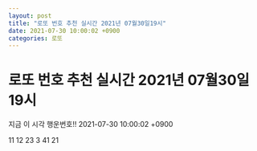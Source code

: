 ```yaml
---
layout: post
title: "로또 번호 추천 실시간 2021년 07월30일19시"
date: 2021-07-30 10:00:02 +0900
categories: 로또
---
```


# 로또 번호 추천 실시간 2021년 07월30일19시

지금 이 시각 행운번호!! 2021-07-30 10:00:02 +0900

 11  12  23  3  41  21 

